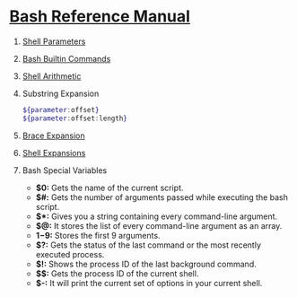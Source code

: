 # [Bash Reference Manual](https://www.gnu.org/software/bash/manual/html_node/index.html#SEC_Contents)

1. [Shell Parameters](https://www.gnu.org/software/bash/manual/html_node/Shell-Parameters.html) 
2. [Bash Builtin Commands](https://www.gnu.org/software/bash/manual/html_node/Bash-Builtins.html)
3. [Shell Arithmetic](https://www.gnu.org/software/bash/manual/html_node/Shell-Arithmetic.html)
4. Substring Expansion
    ```bash
    ${parameter:offset}
    ${parameter:offset:length}

    ```
5. [Brace Expansion](https://www.gnu.org/software/bash/manual/html_node/Brace-Expansion.html)
6. [Shell Expansions](https://www.gnu.org/software/bash/manual/html_node/Shell-Expansions.html)

6. Bash Special Variables
    - **$0:** Gets the name of the  current script.
    - **$#:** Gets the number of    arguments passed while executing the   bash script.
    - **$*:** Gives you a string    containing every command-line  argument.
    - **$@:** It stores the list of every   command-line argument as an array.
    - **$1-$9:** Stores the first 9     arguments.
    - **$?:** Gets the status of the last   command or the most recently executed     process.
    - **$!:** Shows the process ID of the   last background command.
    - **$$:** Gets the process ID of the    current shell.
    - **$-:** It will print the current set of options in your current shell.


